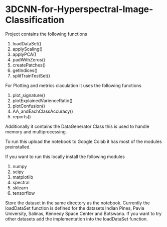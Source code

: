 # 3DCNN-for-Hyperspectral-Image-Classification

Project contains the following functions
1. loadDataSet()
2. applyScaling()
3. applyPCA()
4. padWithZeros()
5. createPatches()
6. getIndices()
7. splitTrainTestSet()

For Plotting and metrics claculation it uses the following functions
1. plot_signature()
2. plotExplainedVarienceRatio()
3. plotConfusion()
4. AA_andEachClassAccuracy()
5. reports()

Additionally it contains the DataGenerator Class this is used to handle memory and multiprocessing.

To run this upload the notebook to Google Colab it has most of the modules preinstalled.

If you want to run this locally install the following modules
1. numpy
2. scipy
3. matplotlib
4. spectral
5. sklearn
6. tensorflow

Store the dataset in the same directory as the notebook. Currently the loadDataSet function is defined for the datasets Indian Pines, Pavia University, Salinas, Kennedy Space Center and Botswana. If you want to try other datasets add the implementation into the loadDataSet function.
